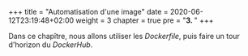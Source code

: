 +++
title = "Automatisation d'une image"
date = 2020-06-12T23:19:48+02:00
weight = 3
chapter = true
pre = "<b>3. </b>"
+++


Dans ce chapître, nous allons utiliser les *Dockerfile*, puis faire un tour d'horizon du *DockerHub*.